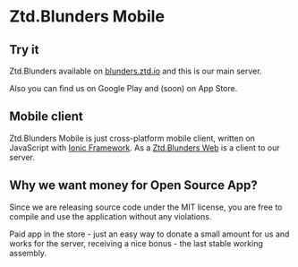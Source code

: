 # Ztd.Blunders Mobile

## Try it
Ztd.Blunders available on [blunders.ztd.io](https://blunders.ztd.io) and this is our main server.

Also you can find us on Google Play and (soon) on App Store.

## Mobile client
Ztd.Blunders Mobile is just cross-platform mobile client, written on JavaScript with [Ionic Framework](http://ionicframework.com). As a [Ztd.Blunders Web](https://bitbucket.org/ziltoidteam/ztd.blunders-web) is a client to our server.

## Why we want money for Open Source App?
Since we are releasing source code under the MIT license, you are free to compile and use the application without any violations.

Paid app in the store - just an easy way to donate a small amount for us and works for the server, receiving a nice bonus - the last stable working assembly.